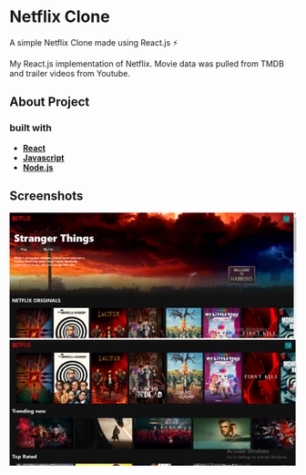 
# Netflix Clone

A simple Netflix Clone made using React.js ⚡

My React.js implementation of Netflix. Movie data was pulled from TMDB and trailer videos from Youtube.




## About Project

### built with

* **[React](https://reactjs.org/)**
* **[Javascript](https://developer.mozilla.org/en-US/docs/Web/JavaScript)**
* **[Node.js](https://nodejs.org/en/)**

## Screenshots

![](Screenshot.png)
![](Screenshot2.png)
